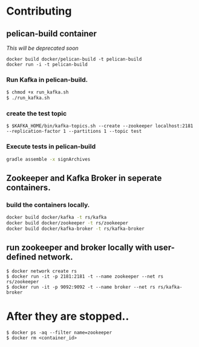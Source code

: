 # Contributing

## pelican-build container
*This will be deprecated soon*
```
docker build docker/pelican-build -t pelican-build
docker run -i -t pelican-build
```

### Run Kafka in pelican-build.
```bash
$ chmod +x run_kafka.sh
$ ./run_kafka.sh
```

### create the test topic
```
$ $KAFKA_HOME/bin/kafka-topics.sh --create --zookeeper localhost:2181 --replication-factor 1 --partitions 1 --topic test
```

### Execute tests in pelican-build
```bash
gradle assemble -x signArchives
```

## Zookeeper and Kafka Broker in seperate containers.

### build the containers locally.
```bash
docker build docker/kafka -t rs/kafka
docker build docker/zookeeper -t rs/zookeeper
docker build docker/kafka-broker -t rs/kafka-broker
```

## run zookeeper and broker locally with user-defined network.
```
$ docker network create rs
$ docker run -it -p 2181:2181 -t --name zookeeper --net rs rs/zookeeper
$ docker run -it -p 9092:9092 -t --name broker --net rs rs/kafka-broker
```

# After they are stopped..
```
$ docker ps -aq --filter name=zookeeper
$ docker rm <container_id>
```
